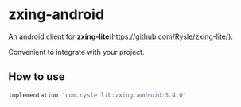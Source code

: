 # zxing-android
An android client for **zxing-lite**(https://github.com/Rysle/zxing-lite/). 

Convenient to integrate with your project.

## How to use
```gradle
implementation 'com.rysle.lib:zxing.android:3.4.0'
```